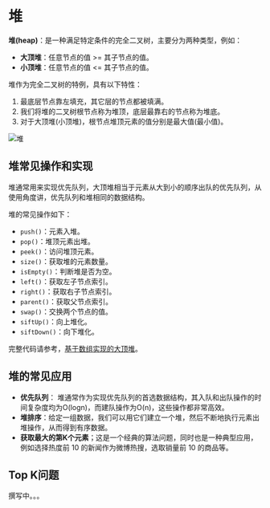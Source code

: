 # 堆
**堆(heap)**：是一种满足特定条件的完全二叉树，主要分为两种类型，例如：
* **大顶堆**：任意节点的值 >= 其子节点的值。 
* **小顶堆**：任意节点的值 <= 其子节点的值。

堆作为完全二叉树的特例，具有以下特性：
1. 最底层节点靠左填充，其它层的节点都被填满。
2. 我们将堆的二叉树根节点称为堆顶，底层最靠右的节点称为堆底。
3. 对于大顶堆(小顶堆)，根节点堆顶元素的值分别是最大值(最小值)。

![堆](https://www.hello-algo.com/chapter_heap/heap.assets/min_heap_and_max_heap.png)

## 堆常见操作和实现

堆通常用来实现优先队列，大顶堆相当于元素从大到小的顺序出队的优先队列，从使用角度讲，优先队列和堆相同的数据结构。

堆的常见操作如下：
* `push()`：元素入堆。 
* `pop()`：堆顶元素出堆。 
* `peek()`：访问堆顶元素。 
* `size()`：获取堆的元素数量。 
* `isEmpty()`：判断堆是否为空。
* `left()`：获取左子节点索引。
* `right()`：获取右子节点索引。
* `parent()`：获取父节点索引。
* `swap()`：交换两个节点的值。
* `siftUp()`：向上堆化。
* `siftDown()`：向下堆化。

完整代码请参考，[基于数组实现的大顶堆](https://github.com/wangtunan/js-algorithm/blob/master/src/heap/maxHeap.js)。

## 堆的常见应用
* **优先队列**： 堆通常作为实现优先队列的首选数据结构，其入队和出队操作的时间复杂度均为O(logn)，而建队操作为O(n)，这些操作都非常高效。
* **堆排序**：给定一组数据，我们可以用它们建立一个堆，然后不断地执行元素出堆操作，从而得到有序数据。
* **获取最大的第K个元素**；这是一个经典的算法问题，同时也是一种典型应用，例如选择热度前 10 的新闻作为微博热搜，选取销量前 10 的商品等。

## Top K问题
撰写中。。。